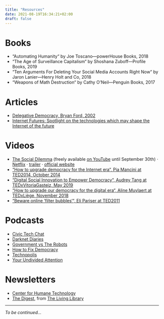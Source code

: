 ```yaml
---
title: "Resources"
date: 2021-08-19T16:34:21+02:00
draft: false
---
```


# Books

- “Automating Humanity“ by Joe Toscano—powerHouse Books, 2018
- “The Age of Surveillance Capitalism“ by Shoshana Zuboff—Profile Books, 2019
- “Ten Arguments For Deleting Your Social Media Accounts Right Now“ by Jaron Lanier—Henry Holt and Co, 2018
- “Weapons of Math Destruction“ by Cathy O'Neil—Penguin Books, 2017


# Articles

- [Delegative Democracy, Bryan Ford, 2002](https://bford.info/deleg/deleg.pdf)
- [Internet Futures: Spotlight on the technologies which may shape the Internet of the future](https://www.ofcom.org.uk/research-and-data/internet-and-on-demand-research/internet-futures)


# Videos

- [The Social Dilemma](https://www.humanetech.com/the-social-dilemma) (freely available [on YouTube](https://youtu.be/7mqR_e2seeM) until September 30th) · [Netflix](https://www.netflix.com/be-en/title/81254224) · [trailer](https://youtu.be/uaaC57tcci0) · [official website](https://www.thesocialdilemma.com/)
- [“How to upgrade democracy for the Internet era“, Pia Mancini at TED2014, October 2014](https://youtu.be/NXfYNdapq3Q)
- [“Digital Social Innovation to Empower Democracy“, Audrey Tang at TEDxVitoriaGasteiz, May 2019](https://youtu.be/LscTx6DHh9I)
- [“How to upgrade our democracy for the digital era“, Aline Muylaert at TEDxLiège, November 2018](https://youtu.be/Ex53ZB4zTDo)
- [“Beware online ‘filter bubbles‘“, Eli Pariser at TED2011](https://www.ted.com/talks/eli_pariser_beware_online_filter_bubbles?language=en)


# Podcasts

- [Civic Tech Chat](https://civictech.chat/)
- [Darknet Diaries](https://darknetdiaries.com/)
- [Government vs The Robots](http://governmentvrobots.com/)
- [How to Fix Democracy](https://www.howtofixdemocracy.org/)
- [Technopolis](https://www.technopolispodcast.com/)
- [Your Undivided Attention](https://www.humanetech.com/podcast)


# Newsletters

- [Center for Humane Technology](https://www.humanetech.com/)
- [The Digest](https://thelivinglib.org/subscribe/), from [The Living Library](https://thelivinglib.org/)


---

_To be continued..._
